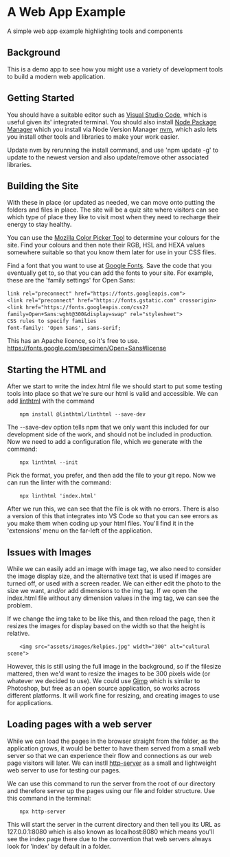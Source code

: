 # A Web App Example
A simple web app example highlighting tools and components

## Background 
This is a demo app to see how you might use a variety of development tools to build a modern web application.

## Getting Started
You should have a suitable editor such as [Visual Studio Code](https://code.visualstudio.com), which is useful given its' integrated terminal.
You should also install [Node Package Manager](https://docs.npmjs.com/downloading-and-installing-node-js-and-npm) which you install via Node Version Manager [nvm](https://github.com/nvm-sh/nvm), which aslo lets you install other tools and libraries to make your work easier. 

Update nvm by rerunning the install command, and use 'npm update -g' to update to the newest version and also update/remove other associated libraries.

## Building the Site
With these in place (or updated as needed, we can move onto putting the folders and files in place. The site will be a quiz site where visitors can see which type of place they like to visit most when they need to recharge their energy to stay healthy. 

You can use the [Mozilla Color Picker Tool](https://developer.mozilla.org/en-US/docs/Web/CSS/CSS_Colors/Color_picker_tool) to determine your colours for the site. Find your colours and then note their RGB, HSL and HEXA values somewhere suitable so that you know them later for use in your CSS files.

Find a font that you want to use at [Google Fonts](https://fonts.google.com). Save the code that you eventually get to, so that you can add the fonts to your site. For example, these are the 'family settings' for Open Sans:

    link rel="preconnect" href="https://fonts.googleapis.com"> 
    <link rel="preconnect" href="https://fonts.gstatic.com" crossorigin> 
    <link href="https://fonts.googleapis.com/css2?family=Open+Sans:wght@300&display=swap" rel="stylesheet">
    CSS rules to specify families
    font-family: 'Open Sans', sans-serif;

This has an Apache licence, so it's free to use. https://fonts.google.com/specimen/Open+Sans#license 

## Starting the HTML and 
After we start to write the index.html file we should start to put some testing tools into place so that we're sure our html is valid and accessible. We can add [linthtml](https://github.com/linthtml/linthtml) with the command 

        npm install @linthtml/linthtml --save-dev

The --save-dev option tells npm that we only want this included for our development side of the work, and should not be included in production. Now we need to add a configuration file, which we generate with the command: 

        npx linthtml --init

Pick the format, you prefer, and then add the file to your git repo. Now we can run the linter with the command:

        npx linthtml 'index.html'

After we run this, we can see that the file is ok with no errors. There is also a version of this that integrates into VS Code so that you can see errors as you make them when coding up your html files. You'll find it in the 'extensions' menu on the far-left of the application. 

## Issues with Images
While we can easily add an image with image tag, we also need to consider the image display size, and the alternative text that is used if images are turned off, or used with a screen reader. We can either edit the photo to the size we want, and/or add dimensions to the img tag. If we open the index.html file without any dimension values in the img tag, we can see the problem.

If we change the img take to be like this, and then reload the page, then it resizes the images for display based on the width so that the height is relative.

        <img src="assets/images/kelpies.jpg" width="300" alt="cultural scene">

However, this is still using the full image in the background, so if the filesize mattered, then we'd want to resize the images to be 300 pixels wide (or whatever we decided to use). We could use [Gimp](https://www.gimp.org) which is similar to Photoshop, but free as an open source application, so works across different platforms. It will work fine for resizing, and creating images to use for applications.

## Loading pages with a web server
While we can load the pages in the browser straight from the folder, as the application grows, it would be better to have them served from a small web server so that we can experience their flow and connections as our web page visitors will later. We can instll [http-server](https://www.npmjs.com/package/http-server) as a small and lightweight web server to use for testing our pages. 

We can use this command to run the server from the root of our directory and therefore server up the pages using our file and folder structure. Use this command in the terminal:

        npx http-server 

This will start the server in the current directory and then tell you its URL as 127.0.0.1:8080 which is also known as localhost:8080 which means you'll see the index page there due to the convention that web servers always look for 'index' by default in a folder.